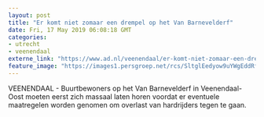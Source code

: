 ```yaml
---
layout: post
title: "Er komt niet zomaar een drempel op het Van Barnevelderf"
date: Fri, 17 May 2019 06:08:18 GMT
categories: 
- utrecht 
- veenendaal 
externe_link: "https://www.ad.nl/veenendaal/er-komt-niet-zomaar-een-drempel-op-het-van-barnevelderf~a10e43ad/"
feature_image: "https://images1.persgroep.net/rcs/SltglEedyow9uYWgEddRfDxNtqQ/diocontent/145528452/_fitwidth/400/?appId=21791a8992982cd8da851550a453bd7f&quality=0.7"
---
```


VEENENDAAL - Buurtbewoners op het Van Barnevelderf in Veenendaal-Oost moeten eerst zich massaal laten horen voordat er eventuele maatregelen worden genomen om overlast van hardrijders tegen te gaan.

